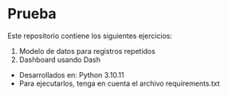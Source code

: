# Prueba

Este repositorio contiene los siguientes ejercicios:
1. Modelo de datos para registros repetidos
2. Dashboard usando Dash

- Desarrollados en: Python 3.10.11
- Para ejecutarlos, tenga en cuenta el archivo requirements.txt